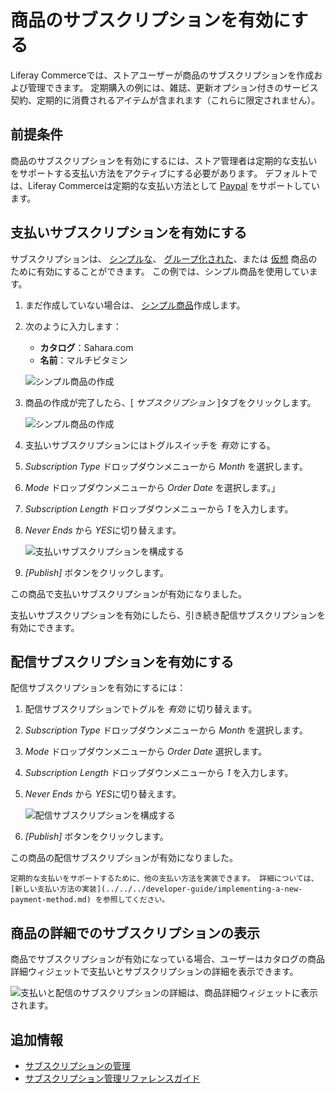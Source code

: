 # 商品のサブスクリプションを有効にする

Liferay Commerceでは、ストアユーザーが商品のサブスクリプションを作成および管理できます。 定期購入の例には、雑誌、更新オプション付きのサービス契約、定期的に消費されるアイテムが含まれます（これらに限定されません）。

## 前提条件

商品のサブスクリプションを有効にするには、ストア管理者は定期的な支払いをサポートする支払い方法をアクティブにする必要があります。 デフォルトでは、Liferay Commerceは定期的な支払い方法として [Paypal](../../../store-administration/configuring-payment-methods/paypal.md) をサポートしています。

## 支払いサブスクリプションを有効にする

サブスクリプションは、 [シンプルな](../product-types/creating-a-simple-product.md)、 [グループ化された](../product-types/creating-a-grouped-product.md)、または [仮想](../product-types/creating-a-virtual-product.md) 商品のために有効にすることができます。 この例では、シンプル商品を使用しています。

1.  まだ作成していない場合は、 [シンプル商品](../product-types/creating-a-simple-product.md)作成します。

2.  次のように入力します：

      - **カタログ**：Sahara.com
      - **名前**：マルチビタミン

    ![シンプル商品の作成](./enabling-subscriptions-for-a-product/images/01.png)

3.  商品の作成が完了したら、[ *サブスクリプション* ]タブをクリックします。

    ![シンプル商品の作成](./enabling-subscriptions-for-a-product/images/02.png)

4.  支払いサブスクリプションにはトグルスイッチを *有効* にする。

5.  *Subscription Type* ドロップダウンメニューから *Month* を選択します。

6.  *Mode* ドロップダウンメニューから *Order Date* を選択します。」

7.  *Subscription Length* ドロップダウンメニューから *1* を入力します。

8.  *Never Ends* から *YES*に切り替えます。

    ![支払いサブスクリプションを構成する](./enabling-subscriptions-for-a-product/images/03.png)

9.  *[Publish]* ボタンをクリックします。

この商品で支払いサブスクリプションが有効になりました。

支払いサブスクリプションを有効にしたら、引き続き配信サブスクリプションを有効にできます。

## 配信サブスクリプションを有効にする

配信サブスクリプションを有効にするには：

1.  配信サブスクリプションでトグルを *有効* に切り替えます。

2.  *Subscription Type* ドロップダウンメニューから *Month* を選択します。

3.  *Mode* ドロップダウンメニューから *Order Date* 選択します。

4.  *Subscription Length* ドロップダウンメニューから *1* を入力します。

5.  *Never Ends* から *YES*に切り替えます。

    ![配信サブスクリプションを構成する](./enabling-subscriptions-for-a-product/images/04.png)

6.  *[Publish]* ボタンをクリックします。

この商品の配信サブスクリプションが有効になりました。

```{tip}
定期的な支払いをサポートするために、他の支払い方法を実装できます。 詳細については、 [新しい支払い方法の実装](../../../developer-guide/implementing-a-new-payment-method.md) を参照してください。
```

## 商品の詳細でのサブスクリプションの表示

商品でサブスクリプションが有効になっている場合、ユーザーはカタログの商品詳細ウィジェットで支払いとサブスクリプションの詳細を表示できます。

![支払いと配信のサブスクリプションの詳細は、商品詳細ウィジェットに表示されます。](./enabling-subscriptions-for-a-product/images/05.png)

## 追加情報

  - [サブスクリプションの管理](../../../orders-and-fulfillment/subscriptions/managing-subscriptions.md)
  - [サブスクリプション管理リファレンスガイド](../../../orders-and-fulfillment/subscriptions/subscription-administration-reference-guide.md)

